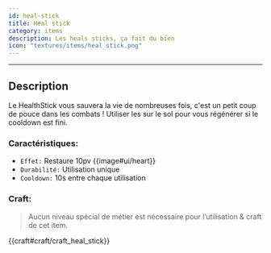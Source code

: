 ```yaml
---
id: heal-stick
title: Heal stick
category: items
description: Les heals sticks, ça fait du bien
icon: "textures/items/heal_stick.png"
---
```

___
## Description

Le HealthStick vous sauvera la vie de nombreuses fois, c'est un petit coup de pouce dans les combats !
Utiliser les sur le sol pour vous régénérer si le cooldown est fini.

### Caractéristiques:

* ``Effet:`` Restaure 10pv {{image#ui/heart}}
* ``Durabilité:`` Utilisation unique
* ``Cooldown:`` 10s entre chaque utilisation
    
### Craft: 

> Aucun niveau spécial de métier est nécessaire pour l’utilisation & craft de cet item.  

{{craft#craft/craft_heal_stick}}
